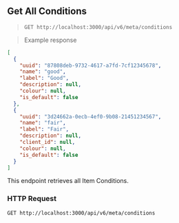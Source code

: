 ## Get All Conditions

> `GET http://localhost:3000/api/v6/meta/conditions`

> Example response

```json
[
  {
    "uuid": "87808deb-9732-4617-a7fd-7cf12345678",
    "name": "good",
    "label": "Good",
    "description": null,
    "colour": null,
    "is_default": false
  },
  {
    "uuid": "3d24662a-0ecb-4ef0-9b08-21451234567",
    "name": "fair",
    "label": "Fair",
    "description": null,
    "client_id": null,
    "colour": null,
    "is_default": false
  }
]
```

This endpoint retrieves all Item Conditions.

### HTTP Request

`GET http://localhost:3000/api/v6/meta/conditions`
